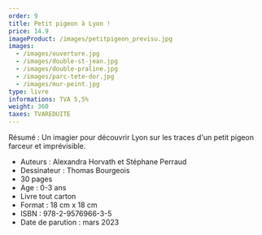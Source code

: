 ```yaml
---
order: 9
title: Petit pigeon à Lyon !
price: 14.9
imageProduct: /images/petitpigeon_previsu.jpg
images:
  - /images/ouverture.jpg
  - /images/double-st-jean.jpg
  - /images/double-praline.jpg
  - /images/parc-tete-dor.jpg
  - /images/mur-peint.jpg
type: livre
informations: TVA 5,5%
weight: 360
taxes: TVAREDUITE
---
```

Résumé : Un imagier pour découvrir Lyon sur les traces d'un petit pigeon farceur et imprévisible.













- Auteurs : Alexandra Horvath et Stéphane Perraud
- Dessinateur : Thomas Bourgeois
- 30 pages
- Age : 0-3 ans
- Livre tout carton
- Format : 18 cm x 18 cm
- ISBN : 978-2-9576966-3-5
- Date de parution : mars 2023




